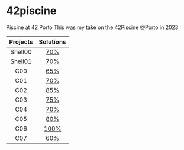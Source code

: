 # 42piscine
Piscine at 42 Porto
This was my take on the 42Piscine @Porto in 2023

| Projects      | Solutions  |
| :--------------:| :----------:|
| Shell00 | [70%](./Shell00) |
| Shell01 |  [70%](./Shell01)  |
| C00 | [65%](./C00) | 
| C01 | [70%](./C01) | 
| C02 | [85%](./C02) | 
| C03 |  [75%](./C03) | 
| C04 |  [70%](./C04)| 
| C05 | [80%](./C05)| 
| C06 | [100%](./C06) | 
| C07 |  [60%](./C07)| 
